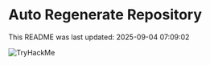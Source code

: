 # Auto Regenerate Repository

This README was last updated: 2025-09-04 07:09:02

 ![TryHackMe](https://tryhackme.com/badge/533634)